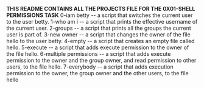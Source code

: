 **THIS README CONTAINS ALL THE PROJECTS FILE FOR THE 0X01-SHELL PERMISSIONS TASK**
0-iam betty -- a script that switches the current user to the user betty.
1-who am i -- a script that prints the effective username of the current user.
2-groups -- a script that prints all the groups the current user is part of.
3-new owner -- a script that changes the owner of the file hello to the user betty.
4-empty -- a script that creates an empty file called hello.
5-execute -- a script that adds execute permission to the owner of the file hello.
6-multiple permissions --  a script that adds execute permission to the owner and the group owner, and read permission to other users, to the file hello.
7-everybody -- a script that adds execution permission to the owner, the group owner and the other users, to the file hello
